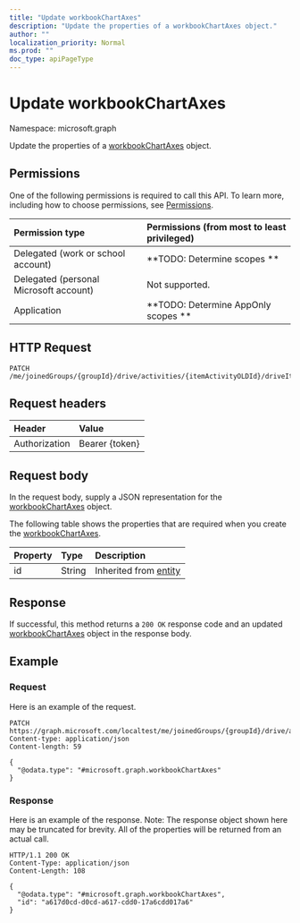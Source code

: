 ```yaml
---
title: "Update workbookChartAxes"
description: "Update the properties of a workbookChartAxes object."
author: ""
localization_priority: Normal
ms.prod: ""
doc_type: apiPageType
---
```


# Update workbookChartAxes

Namespace: microsoft.graph

Update the properties of a [workbookChartAxes](../resources/workbookchartaxes.md) object.

## Permissions
One of the following permissions is required to call this API. To learn more, including how to choose permissions, see [Permissions](/concepts/permissions-reference.md).

|Permission type|Permissions (from most to least privileged)|
|:---|:---|
|Delegated (work or school account)|**TODO: Determine scopes **|
|Delegated (personal Microsoft account)|Not supported.|
|Application|**TODO: Determine AppOnly scopes **|

## HTTP Request
<!-- {
  "blockType": "ignored"
}
-->
``` http
PATCH /me/joinedGroups/{groupId}/drive/activities/{itemActivityOLDId}/driveItem/workbook/names/{workbookNamedItemId}/worksheet/charts/{workbookChartId}/axes
```

## Request headers
|Header|Value|
|:---|:---|
|Authorization|Bearer {token}|

## Request body
In the request body, supply a JSON representation for the [workbookChartAxes](../resources/workbookchartaxes.md) object.

The following table shows the properties that are required when you create the [workbookChartAxes](../resources/workbookchartaxes.md).

|Property|Type|Description|
|:---|:---|:---|
|id|String| Inherited from [entity](../resources/entity.md)|



## Response
If successful, this method returns a `200 OK` response code and an updated [workbookChartAxes](../resources/workbookchartaxes.md) object in the response body.

## Example

### Request
Here is an example of the request.
<!-- {
  "blockType": "request",
  "name": "update_workbookchartaxes"
}
-->
``` http
PATCH https://graph.microsoft.com/localtest/me/joinedGroups/{groupId}/drive/activities/{itemActivityOLDId}/driveItem/workbook/names/{workbookNamedItemId}/worksheet/charts/{workbookChartId}/axes
Content-type: application/json
Content-length: 59

{
  "@odata.type": "#microsoft.graph.workbookChartAxes"
}
```

### Response
Here is an example of the response. Note: The response object shown here may be truncated for brevity. All of the properties will be returned from an actual call.
<!-- {
  "blockType": "response",
  "truncated": true
}
-->
``` http
HTTP/1.1 200 OK
Content-Type: application/json
Content-Length: 108

{
  "@odata.type": "#microsoft.graph.workbookChartAxes",
  "id": "a617d0cd-d0cd-a617-cdd0-17a6cdd017a6"
}
```

